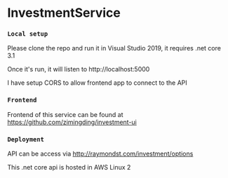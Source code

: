 # InvestmentService

### `Local setup`

Please clone the repo and run it in Visual Studio 2019, it requires .net core 3.1

Once it's run, it will listen to http://localhost:5000

I have setup CORS to allow frontend app to connect to the API

### `Frontend`

Frontend of this service can be found at
https://github.com/zimingding/investment-ui

### `Deployment`

API can be access via http://raymondst.com/investment/options

This .net core api is hosted in AWS Linux 2 
